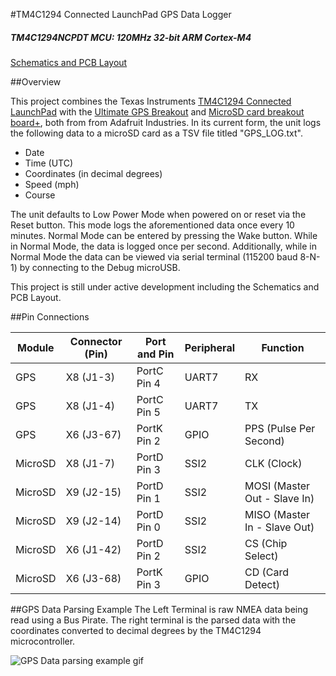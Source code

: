 #TM4C1294 Connected LaunchPad GPS Data Logger
##### TM4C1294NCPDT MCU: 120MHz 32-bit ARM Cortex-M4

[Schematics and PCB Layout](https://upverter.com/mitchg45/cc48ca266b1d3310/GPS-Logger-Boosterpack-80-Pin/)

##Overview

This project combines the Texas Instruments [TM4C1294 Connected LaunchPad](http://www.ti.com/tool/ek-tm4c1294xl) with the [Ultimate GPS Breakout](https://www.adafruit.com/products/746) and [MicroSD card breakout board+](https://www.adafruit.com/product/254), both from from Adafruit Industries. In its current form, the unit logs the following data to a microSD card as a TSV file titled "GPS_LOG.txt".
* Date
* Time (UTC)
* Coordinates (in decimal degrees)
* Speed (mph)
* Course

The unit defaults to Low Power Mode when powered on or reset via the Reset button. This mode logs the aforementioned data once every 10 minutes. Normal Mode can be entered by pressing the Wake button. While in Normal Mode, the data is logged once per second. Additionally, while in Normal Mode the data can be viewed via serial terminal (115200 baud 8-N-1) by connecting to the Debug microUSB.

This project is still under active development including the Schematics and PCB Layout.

##Pin Connections

Module  |   Connector (Pin) | Port and Pin | Peripheral | Function
--------|-------------------|--------------|------------|---------
GPS     | X8 (J1-3)         | PortC Pin 4  | UART7      | RX
GPS     | X8 (J1-4)         | PortC Pin 5  | UART7      | TX
GPS     | X6 (J3-67)        | PortK Pin 2  | GPIO       | PPS (Pulse Per Second)
MicroSD | X8 (J1-7)         | PortD Pin 3  | SSI2       | CLK (Clock)
MicroSD | X9 (J2-15)        | PortD Pin 1  | SSI2       | MOSI (Master Out - Slave In)
MicroSD | X9 (J2-14)        | PortD Pin 0  | SSI2       | MISO (Master In - Slave Out)
MicroSD | X6 (J1-42)        | PortD Pin 2  | SSI2       | CS (Chip Select)
MicroSD | X6 (J3-68)        | PortK Pin 3  | GPIO       | CD (Card Detect)

##GPS Data Parsing Example
The Left Terminal is raw NMEA data being read using a Bus Pirate. The right terminal is the parsed data with the coordinates converted to decimal degrees by the TM4C1294 microcontroller.

![GPS Data parsing example gif](./readme_resources/NMEA_parsing.gif)
